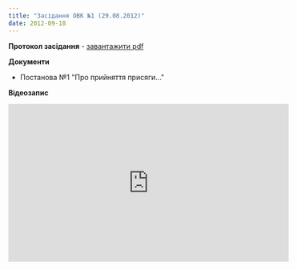 ```yaml
---
title: "Засідання ОВК №1 (29.08.2012)"
date: 2012-09-18
---
```


**Протокол засідання** - [завантажити pdf](https://mpz.brovary.org/wp-content/uploads/2012/11/OVK_01.pdf)

**Документи**

- Постанова №1 "Про прийняття присяги..."

**Відеозапис**

<iframe src="http://www.youtube.com/embed/stngTXHlBxU" frameborder="0" width="560" height="315"></iframe>
